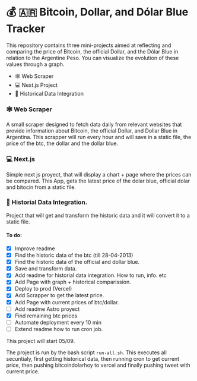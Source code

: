 # 💰 🇦🇷 Bitcoin, Dollar, and Dólar Blue Tracker

This repository contains three mini-projects aimed at reflecting and comparing the price of Bitcoin, the official Dollar, and the Dólar Blue in relation to the Argentine Peso. You can visualize the evolution of these values through a graph.

- 🕸 Web Scraper
- 💻 Next.js Project
- 📅 Historical Data Integration

### 🕸 Web Scraper

A small scraper designed to fetch data daily from relevant websites that provide information about Bitcoin, the official Dollar, and Dollar Blue in Argentina. This scrapper will run every hour and will save in a static file, the price of the btc, the dollar and the dollar blue.

### 💻 Next.js

Simple next js proyect, that will display a chart + page where the prices can be compared.
This App, gets the latest price of the dolar blue, official dolar and bitocin from a static file.

### 📅 Historial Data Integration.

Project that will get and transform the historic data and it will convert it to a static file.

#### To do:

- [x] Improve readme
- [x] Find the historic data of the btc (till 28-04-2013)
- [x] Find the historic data of the official and dollar blue.
- [x] Save and transform data.
- [x] Add readme for historial data integration. How to run, info. etc
- [x] Add Page with graph + historical comparission.
- [x] Deploy to prod (Vercel)
- [x] Add Scrapper to get the latest price.
- [x] Add Page with current prices of btc/dollar.
- [ ] Add readme Astro proyect
- [x] Find remaining btc prices
- [ ] Automate deployment every 10 min
- [ ] Extend readme how to run cron job.

This project will start 05/09.

The project is run by the bash script `run-all.sh`.
This executes all secuntialy, first getting historical data, then running cron to get current price, then pushing bitcoindolarhoy to vercel and finally pushing tweet with current price.
